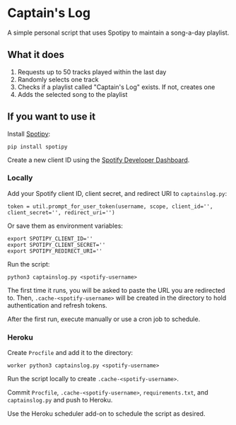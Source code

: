 # Captain's Log

A simple personal script that uses Spotipy to maintain a song-a-day playlist.

## What it does

1. Requests up to 50 tracks played within the last day
2. Randomly selects one track  
3. Checks if a playlist called "Captain's Log" exists. If not, creates one
4. Adds the selected song to the playlist

## If you want to use it

Install [Spotipy](https://github.com/plamere/spotipy):

`pip install spotipy`

Create a new client ID using the [Spotify Developer Dashboard](https://developer.spotify.com/dashboard/).

### Locally

Add your Spotify client ID, client secret, and redirect URI to `captainslog.py`:

```
token = util.prompt_for_user_token(username, scope, client_id='', client_secret='', redirect_uri='')
```

Or save them as environment variables:

```
export SPOTIPY_CLIENT_ID=''
export SPOTIPY_CLIENT_SECRET=''
export SPOTIPY_REDIRECT_URI=''
```

Run the script:

```
python3 captainslog.py <spotify-username>
```

The first time it runs, you will be asked to paste the URL you are redirected to. Then, `.cache-<spotify-username>` will be created in the directory to hold authentication and refresh tokens.

After the first run, execute manually or use a cron job to schedule.

### Heroku

Create `Procfile` and add it to the directory:

```
worker python3 captainslog.py <spotify-username>
```

Run the script locally to create `.cache-<spotify-username>`.

Commit `Procfile`, `.cache-<spotify-username>`, `requirements.txt`, and `captainslog.py` and push to Heroku.

Use the Heroku scheduler add-on to schedule the script as desired.
